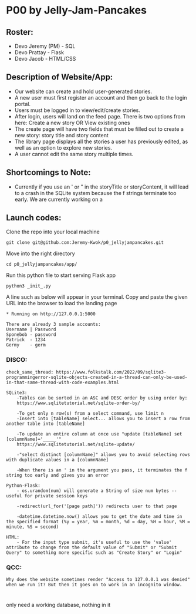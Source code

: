 # P00 by Jelly-Jam-Pancakes
## Roster:
- Devo Jeremy (PM) - SQL
- Devo Prattay - Flask
- Devo Jacob - HTML/CSS

## Description of Website/App:
- Our website can create and hold user-generated stories.
- A new user must first register an account and then go back to the login portal.
- Users must be logged in to view/edit/create stories.
- After login, users will land on the feed page. There is two options from here: Create a new story OR View existing ones
- The create page will have two fields that must be filled out to create a new story: story title and story content
- The library page displays all the stories a user has previously edited, as well as an option to explore new stories.
- A user cannot edit the same story multiple times.

## Shortcomings to Note:
- Currently if you use an ' or " in the storyTitle or storyContent, it will lead to a crash in the SQLite system because the f strings terminate too early. We are currently working on a

## Launch codes:
Clone the repo into your local machine
```
git clone git@github.com:Jeremy-Kwok/p0_jellyjampancakes.git
```
Move into the right directory
```
cd p0_jellyjampancakes/app/
```
Run this python file to start serving Flask app
```
python3 _init_.py
```
A line such as below will appear in your terminal. Copy and paste the given URL into the browser to load the landing page
```
* Running on http://127.0.0.1:5000

There are already 3 sample accounts:
Username | Password
Sponebob - password
Patrick  - 1234
Germy    - germ
```


### DISCO:

    check_same_thread: https://www.folkstalk.com/2022/09/sqlite3-programmingerror-sqlite-objects-created-in-a-thread-can-only-be-used-in-that-same-thread-with-code-examples.html

    SQLite3:
        -Tables can be sorted in an ASC and DESC order by using order by:
        https://www.sqlitetutorial.net/sqlite-order-by/

        -To get only n row(s) from a select command, use limit n
        -Insert into [tableName] select... allows you to insert a row from another table into [tableName]

        -To update an entire column at once use "update [tableName] set [columnName]='_____'"
        https://www.sqlitetutorial.net/sqlite-update/ 

        -"select distinct [columnName]" allows you to avoid selecting rows with duplicate values in a [columnName]

        -When there is an ' in the argument you pass, it terminates the f string too early and gives you an error

    Python-Flask:
        - os.urandom(num) will generate a String of size num bytes -- useful for private session keys

        -redirect(url_for('[page path]')) redirects user to that page

        -datetime.datetime.now() allows you to get the date and time in the specified format (%y = year, %m = month, %d = day, %H = hour, %M = minute, %S = second)

    HTML:
        - For the input type submit, it's useful to use the 'value' attribute to change from the default value of "Submit" or "Submit Query" to something more specific such as "Create Story" or "Login"

### QCC:
    Why does the website sometimes render "Access to 127.0.0.1 was denied" when we run it? But then it goes on to work in an incognito window.





#
only need a working database, nothing in it
